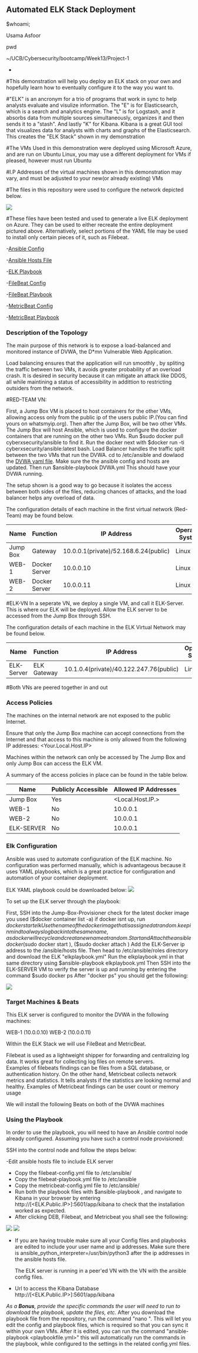 ## Automated ELK Stack Deployment
$whoami;

Usama Asfoor

pwd

~/UCB/Cybersecurity/bootcamp/Week13/Project-1



-



#This demonstration will help you deploy an ELK stack on your own and hopefully learn how to eventually configure it to the way you want to.

#"ELK" is an ancronym for a trio of programs that work in sync to help analysts evaluate and visulize information. The "E" is for Elasticsearch, which is a search and analytics engine. The "L" is for Logstash, and it absorbs data from multiple sources simultaneously, organizes it and then sends it to a "stash". And lastly "K" for Kibana. Kibana is a great GUI tool that visualizes data for analysts with charts and graphs of the Elasticsearch. This creates the "ELK Stack" shown in my demonstration

#The VMs Used in this demonstration were deployed using Microsoft Azure, and are run on Ubuntu Linux, you may use a different deployment for VMs if pleased, however must run Ubuntu

#I.P Addresses of the virtual machines shown in this demonstration may vary, and must be adjusted to your new(or already existing) VMs

#The files in this repository were used to configure the network depicted below.


![](Images/ELK-Diagram.png)

#These files have been tested and used to generate a live ELK deployment on Azure. They can be used to either recreate the entire deployment pictured above. Alternatively, select portions of the YAML file may be used to install only certain pieces of it, such as Filebeat.

  -[Ansible Config](Ansible/ansible.cfg)
  
  -[Ansible Hosts File](Ansible/Ansible-hosts.txt)
  
  -[ELK Playbook](YAML/elkplaybook.yml)
  
  -[FileBeat Config](YAML/filebeat-configuration.yml)
  
  -[FileBeat Playbook](YAML/filebeat-playbook.yml)
  
  -[MetricBeat Config](YAML/metricbeat-configuration.yml)
  
  -[MetricBeat Playbook](YAML/metricbeat-playbook.yml)



### Description of the Topology

The main purpose of this network is to expose a load-balanced and monitored instance of DVWA, the D*mn Vulnerable Web Application.

Load balancing ensures that the application will run smoothly , by spliting the traffic between two VMs, it avoids greater probability of an overload crash. It is desired in security because it can mitigate an attack like DDOS, all while maintining a status of accessibility in addittion to restricting outsiders from the network.


#RED-TEAM VN:

First, a Jump Box VM is placed to host containers for the other VMs, allowing access only from the public ip of the users public IP.(You can find yours on whatsmyip.org). Then after the Jump Box, will be two other VMs. The Jump Box will host Ansible, which is used to configure the docker containers that are running on the other two VMs. Run $sudo docker pull cyberxsecurity/ansible to find it. Run the docker next with $docker run -ti cyberxsecurity/ansible:latest bash. Load Balancer handles the traffic split between the two VMs that run the DVWA. cd to /etc/ansible and dowlaod the [DVWA yaml file](/YAML/DVWA.yml). Make sure the the ansible config and hosts are updated. Then run $ansible-playbook DVWA.yml This should have your DVWA running.

The setup shown is a good way to go because it isolates the access between both sides of the files, reducing chances of attacks, and the load balancer helps any overload of data.

The configuration details of each machine in the first virtual network (Red-Team) may be found below.


| Name     | Function | IP Address | Operating System |
|----------|----------|------------|------------------|
| Jump Box | Gateway       | 10.0.0.1(private)/52.168.6.24(public)   | Linux            |
| WEB-1     | Docker Server   | 10.0.0.10           |   Linux               |
| WEB-2    |     Docker Server   |       10.0.0.11     |     Linux             |


#ELK-VN
In a seperate VN, we deploy a single VM, and call it ELK-Server. This is where our ELK will be deployed. Allow the ELK server to be accessed from the Jump Box through SSH.

The configuration details of each machine in the ELK Virtual Network may be found below.

| Name     | Function | IP Address | Operating System |
|----------|----------|------------|------------------|
| ELK-Server | ELK Gateway  | 10.1.0.4(private)/40.122.247.76(public)  | Linux            |


#Both VNs are peered together in and out

### Access Policies

The machines on the internal network are not exposed to the public Internet. 

Ensure that only the Jump Box machine can accept connections from the Internet and that access to this machine is only allowed from the following IP addresses:
<Your.Local.Host.IP>

Machines within the network can only be accessed by The Jump Box and only Jump Box can access the ELK VM.

A summary of the access policies in place can be found in the table below.

| Name     | Publicly Accessible | Allowed IP Addresses |
|----------|---------------------|----------------------|
| Jump Box    |       Yes             | <Local.Host.IP.>    |
|    WEB-1      |       No              |             10.0.0.1     |
|    WEB-2      |        No             |             10.0.0.1     |
|   ELK-SERVER |    No             |             10.0.0.1     |

### Elk Configuration

Ansible was used to automate configuration of the ELK machine. No configuration was performed manually, which is advantageous because it uses YAML playbooks, which is a great practice for configuration and automation of your container deployment.

ELK YAML playbook could be downloaded below:
![](/YAML/elkplaybook.yml)



To set up the ELK server through the playbook:

First, SSH into the Jump-Box-Provisioner
check for the latest docker image you used ($docker container list -a)
if docker isnt up, run $docker start elk
Use the name of the docker image that is assigned at random. keep in mind to always log back in to the same name, as docker will recycle and creat a new name at random.
Start and Attach the ansible docker ($sudo docker start <docker-name>), ($sudo docker attach <docker-name>)
Add the ELK-Server ip address to the /ansible/hosts file.
Then head to /etc/ansible/roles directory and download the ELK "elkplaybook.yml"
Run the elkplaybook.yml in that same directory using $ansible-playbook elkplaybook.yml
Then SSH into the ELK-SERVER VM to verify the server is up and running by entering the command $sudo docker ps
After "docker ps" you should get the following:

![](Images/dockerps.png)

### Target Machines & Beats
This ELK server is configured to monitor the DVWA in the following machines:

WEB-1 (10.0.0.10)
WEB-2 (10.0.0.11)

Within the ELK Stack we will use FileBeat and MetricBeat.

Filebeat is used as a lightweight shipper for forwarding and centralizing log data. It works great for collecting log files on remote servers.  
Examples of filebeats findings can be files from a SQL database, or authentication history.
On the other hand, Metricbeat collects network metrics and statistics. It tells analysts if the statistics are looking normal and healthy. 
Examples of Metricbeat findings can be user count or memory usage

We will install the following Beats on both of the DVWA machines


### Using the Playbook
In order to use the playbook, you will need to have an Ansible control node already configured. Assuming you have such a control node provisioned: 

SSH into the control node and follow the steps below:

-Edit ansible hosts file to include ELK server
- Copy the filebeat-config.yml file to /etc/ansible/
- Copy the filebeat-playbook.yml file to /etc/ansible
- Copy the metricbeat-config.yml file to /etc/ansible/
- Run both the playbook files with $ansible-playbook <pick-file>, and navigate to Kibana in your browser by entering http://[<ELK.Public.IP>]:5601/app/kibana to check that the installation worked as expected.
- After clicking DEB, Filebeat, and Metricbeat you shall see the following:

![](/Images/MetricSuccess.png) ![](/Images/FileSuccess.png)

- If you are having trouble make sure all your Config files and playbooks are edited to include your user name and ip addresses. Make sure there is ansible_python_interpreter=/usr/bin/python3 after the ip addresses in the ansible hosts file. 
  

  The ELK server is running in a peer'ed VN with the VN with the ansible config files.

- Url to access the Kibana Database http://[<ELK.Public.IP>]:5601/app/kibana

_As a **Bonus**, provide the specific commands the user will need to run to download the playbook, update the files, etc._
After you download the playbook file from the repository, run the command "nano <file-to-edit>". This will let you edit the config and playbook files, which is required so that you can sync it within your own VMs.
After it is edited, you can run the command "ansible-playbook <playbookfile.yml>" this will automatically run the commands in the playbook, while configured to the settings in the related config.yml files.

